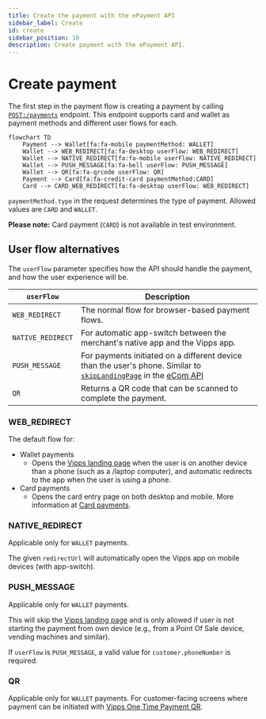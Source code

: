 ```yaml
---
title: Create the payment with the ePayment API
sidebar_label: Create
id: create
sidebar_position: 10
description: Create payment with the ePayment API.
---
```



# Create payment

The first step in the payment flow is creating a payment by calling
[`POST:/payments`](https://developer.vippsmobilepay.com/api/epayment#tag/CreatePayments)
endpoint. This endpoint supports card and wallet as payment methods and different user flows for each.

```mermaid
flowchart TD
    Payment --> Wallet[fa:fa-mobile paymentMethod: WALLET]
    Wallet --> WEB_REDIRECT[fa:fa-desktop userFlow: WEB_REDIRECT]
    Wallet --> NATIVE_REDIRECT[fa:fa-mobile userFlow: NATIVE_REDIRECT]
    Wallet --> PUSH_MESSAGE[fa:fa-bell userFlow: PUSH_MESSAGE]
    Wallet --> QR[fa:fa-qrcode userFlow: QR]
    Payment --> Card[fa:fa-credit-card paymentMethod:CARD]
    Card --> CARD_WEB_REDIRECT[fa:fa-desktop userFlow: WEB_REDIRECT]
```

`paymentMethod.type` in the request determines the type of payment. Allowed
values are `CARD` and `WALLET`.

**Please note:** Card payment (`CARD`) is not available in test environment.

## User flow alternatives

The `userFlow` parameter specifies how the API should handle the payment,
and how the user experience will be.

| `userFlow`        | Description                                          |
| ----------------- | ---------------------------------------------------- |
| `WEB_REDIRECT`    | The normal flow for browser-based payment flows.     |
| `NATIVE_REDIRECT` | For automatic app-switch between the merchant's native app and the Vipps app. |
| `PUSH_MESSAGE`    | For payments initiated on a different device than the user's phone. Similar to [`skipLandingPage`](https://developer.vippsmobilepay.com/docs/vipps-developers/common-topics/vipps-landing-page#skip-landing-page) in the [eCom API](https://developer.vippsmobilepay.com/docs/APIs/ecom-api) |
| `QR`              | Returns a QR code that can be scanned to complete the payment. |

### WEB_REDIRECT

The default flow for:

* Wallet payments
  * Opens the
    [Vipps landing page](https://developer.vippsmobilepay.com/docs/vipps-developers/common-topics/vipps-landing-page)
    when the user is on another device than a phone (such as a /laptop computer), and automatic redirects to the app when the user is using a phone.
* Card payments
  * Opens the card entry page on both desktop and mobile. More information at
    [Card payments](https://developer.vippsmobilepay.com/docs/vipps-developers/faqs/users-and-payments-faq/#card-payments).

### NATIVE_REDIRECT

Applicable only for `WALLET` payments.

The given `redirectUrl` will automatically open the Vipps app on mobile devices (with app-switch).

### PUSH_MESSAGE

Applicable only for `WALLET` payments. 

This will skip the
[Vipps landing page](https://developer.vippsmobilepay.com/docs/vipps-developers/common-topics/vipps-landing-page)
and is only allowed if user is not starting the payment from own device
(e.g., from a Point Of Sale device, vending machines and similar).

If `userFlow` is `PUSH_MESSAGE`, a valid value for `customer.phoneNumber` is required.

### QR

Applicable only for `WALLET` payments. For customer-facing screens where payment
can be initiated with
[Vipps One Time Payment QR](https://developer.vippsmobilepay.com/docs/APIs/qr-api/vipps-qr-one-time-payment-api-howitworks).
